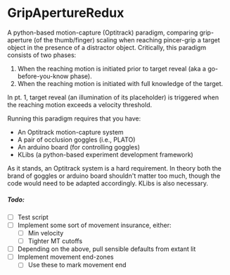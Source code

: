 # GripApertureRedux

A python-based motion-capture (Optitrack) paradigm, comparing grip-aperture (of the thumb/finger) scaling when reaching pincer-grip a target object in the presence of a distractor object. Critically, this paradigm consists of two phases:

1. When the reaching motion is initiated prior to target reveal (aka a go-before-you-know phase).
2. When the reaching motion is initiated with full knowledge of the target.

In pt. 1, target reveal (an illumination of its placeholder) is triggered when the reaching motion exceeds a velocity threshold.

Running this paradigm requires that you have:
- An Optitrack motion-capture system
- A pair of occlusion goggles (i.e., PLATO)
- An arduino board (for controlling goggles)
- KLibs (a python-based experiment development framework)

As it stands, an Optitrack system is a hard requirement. In theory both the brand of goggles or arduino board shouldn't matter too much, though the code would need to be adapted accordingly. KLibs is also necessary. 

##### Todo:
- [ ] Test script
- [ ] Implement some sort of movement insurance, either:
    - [ ] Min velocity
    - [ ] Tighter MT cutoffs
- [ ] Depending on the above, pull sensible defaults from extant lit
- [ ] Implement movement end-zones
    - [ ] Use these to mark movement end
